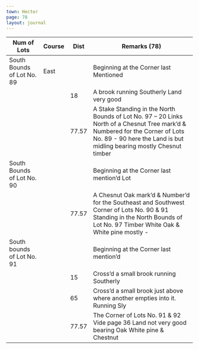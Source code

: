 ```yaml
---
town: Hector
page: 78
layout: journal
---
```


| Num of Lots | Course | Dist | Remarks (78) |
|-|-|-|-|
| South Bounds of Lot No. 89 | East | | Beginning at the Corner last Mentioned |
| | | 18 | A brook running Southerly Land very good |
| | | 77.57 | A Stake Standing in the North Bounds of Lot No. 97 – 20 Links North of a Chesnut Tree mark’d & Numbered for the Corner of Lots No. 89 - 90 here the Land is but midling bearing mostly Chesnut timber |
| South Bounds of Lot No. 90 | | | Beginning at the Corner last mention’d Lot |
| | | 77.57 | A Chesnut Oak mark’d & Number’d for the Southeast and Southwest Corner of Lots No. 90 & 91 Standing in the North Bounds of Lot No. 97 Timber White Oak & White pine mostly - |
| South bounds of Lot No. 91 | | | Beginning at the Corner last mention’d |
| | | 15 | Cross’d a small brook running Southerly |
| | | 65 | Cross’d a small brook just above where another empties into it. Running Sly |
| | | 77.57 | The Corner of Lots No. 91 & 92 Vide page 36 Land not very good bearing Oak White pine & Chestnut |
